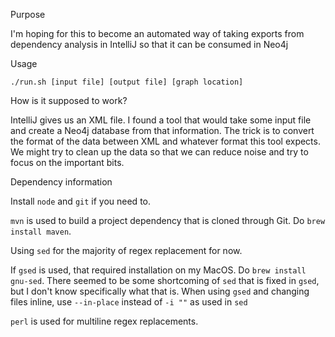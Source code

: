 Purpose

I'm hoping for this to become an automated way of taking exports from dependency analysis in IntelliJ so that it can be consumed in Neo4j


Usage

`./run.sh [input file] [output file] [graph location]`


How is it supposed to work?

IntelliJ gives us an XML file. I found a tool that would take some input file and create a Neo4j database from that information. 
The trick is to convert the format of the data between XML and whatever format this tool expects. 
We might try to clean up the data so that we can reduce noise and try to focus on the important bits.


Dependency information

Install `node` and `git` if you need to.

`mvn` is used to build a project dependency that is cloned through Git. Do `brew install maven`.

Using `sed` for the majority of regex replacement for now.

If `gsed` is used, that required installation on my MacOS. Do `brew install gnu-sed`.
    There seemed to be some shortcoming of `sed` that is fixed in `gsed`, but I don't know specifically what that is.
    When using `gsed` and changing files inline, use `--in-place` instead of `-i ""` as used in `sed`

`perl` is used for multiline regex replacements.